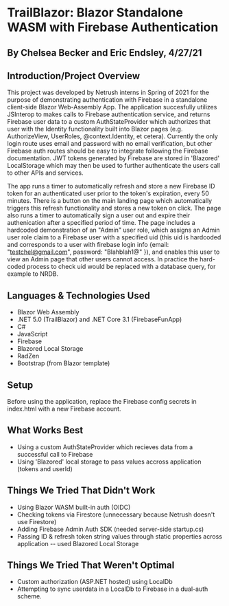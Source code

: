 # TrailBlazor: Blazor Standalone WASM with Firebase Authentication
## By Chelsea Becker and Eric Endsley, 4/27/21

## Introduction/Project Overview
This project was developed by Netrush interns in Spring of 2021 for the purpose of demonstrating authentication with Firebase in a standalone client-side Blazor Web-Assembly App. The application succesfully utilizes JSInterop to makes calls to Firebase authentication service, and returns Firebase user data to a custom AuthStateProvider which authorizes that user with the Identity functionality built into Blazor pages (e.g. AuthorizeView, UserRoles, @context.Identity, et cetera). Currently the only login route uses email and password with no email verification, but other Firebase auth routes should be easy to integrate following the Firebase documentation. JWT tokens generated by Firebase are stored in 'Blazored' LocalStorage which may then be used to further authenticate the users call to other APIs and services. 

The app runs a timer to automatically refresh and store a new Firebase ID token for an authenticated user prior to the token's expiration, every 50 minutes. There is a button on the main landing page which automatically triggers this refresh functionality and stores a new token on click. The page also runs a timer to automatically sign a user out and expire their authenication after a specified period of time. The page includes a hardcoded demonstration of an "Admin" user role, which assigns an Admin user role claim to a Firebase user with a specified uid (this uid is hardcoded and corresponds to a user with firebase login info {email: "testchel@gmail.com", password: "Blahblah1@" }), and enables this user to view an Admin page that other users cannot access. In practice the hard-coded process to check uid would be replaced with a database query, for example to NRDB.

## Languages & Technologies Used
* Blazor Web Assembly
* .NET 5.0 (TrailBlazor) and .NET Core 3.1 (FirebaseFunApp)
* C#
* JavaScript
* Firebase
* Blazored Local Storage
* RadZen
* Bootstrap (from Blazor template)

## Setup
Before using the application, replace the Firebase config secrets in index.html with a new Firebase account. 

## What Works Best
* Using a custom AuthStateProvider which recieves data from a successful call to Firebase
* Using 'Blazored' local storage to pass values accross application (tokens and userId)

## Things We Tried That Didn't Work
* Using Blazor WASM built-in auth (OIDC)
* Checking tokens via Firestore (unnecessary because Netrush doesn't use Firestore)
* Adding Firebase Admin Auth SDK (needed server-side startup.cs)
* Passing ID & refresh token string values through static properties across application -- used Blazored Local Storage

## Things We Tried That Weren't Optimal
* Custom authorization (ASP.NET hosted) using LocalDb
* Attempting to sync userdata in a LocalDb to Firebase in a dual-auth scheme.
